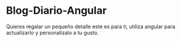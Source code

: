 # Blog-Diario-Angular
Quieres regalar un pequeño detalle este es para ti, utiliza angular para actualizarlo y personalizalo a tu gusto.
